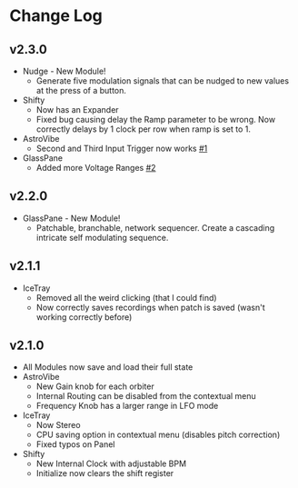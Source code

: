 
# Change Log

## v2.3.0

* Nudge - New Module!
  * Generate five modulation signals that can be nudged to new values at the press of a button.
* Shifty
  * Now has an Expander
  * Fixed bug causing delay the Ramp parameter to be wrong. Now correctly delays by 1 clock per row when ramp is set to 1.
* AstroVibe
  * Second and Third Input Trigger now works [#1](https://github.com/patheros/PathSetModules/issues/1)
* GlassPane
  * Added more Voltage Ranges [#2](https://github.com/patheros/PathSetModules/issues/2)


## v2.2.0

* GlassPane - New Module!
  * Patchable, branchable, network sequencer. Create a cascading intricate self modulating sequence.


## v2.1.1

* IceTray
  * Removed all the weird clicking (that I could find)
  * Now correctly saves recordings when patch is saved (wasn't working correctly before)


## v2.1.0

* All Modules now save and load their full state
* AstroVibe
  * New Gain knob for each orbiter  
  * Internal Routing can be disabled from the contextual menu
  * Frequency Knob has a larger range in LFO mode
* IceTray
  * Now Stereo 
  * CPU saving option in contextual menu (disables pitch correction)
  * Fixed typos on Panel
* Shifty 
  * New Internal Clock with adjustable BPM 
  * Initialize now clears the shift register